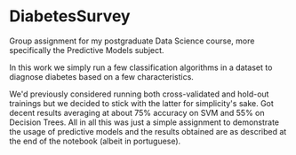# DiabetesSurvey
Group assignment for my postgraduate Data Science course, more specifically the Predictive Models subject.

In this work we simply run a few classification algorithms in a dataset to diagnose diabetes based on a few characteristics.

We'd previously considered running both cross-validated and hold-out trainings but we decided to stick with the latter for simplicity's sake.  Got decent results averaging at about 75% accuracy on SVM and 55% on Decision Trees. All in all this was just a simple assignment to demonstrate the usage of predictive models and the results obtained are as described at the end of the notebook (albeit in portuguese).

